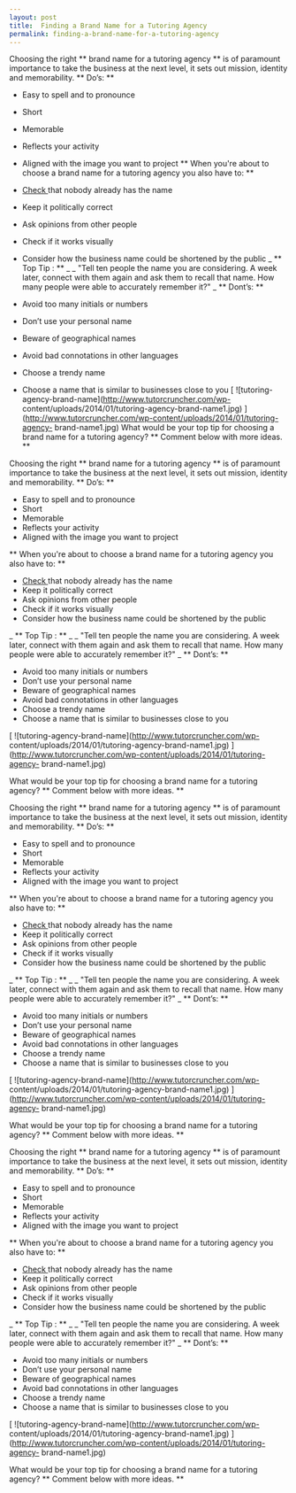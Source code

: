 ```yaml
---
layout: post
title:  Finding a Brand Name for a Tutoring Agency
permalink: finding-a-brand-name-for-a-tutoring-agency
---
```

Choosing the right ** brand name for a tutoring agency ** is of paramount
importance to take the business at the next level, it sets out mission,
identity and memorability. ** Do’s: **

  * Easy to spell and to pronounce 
  * Short 
  * Memorable 
  * Reflects your activity 
  * Aligned with the image you want to project 
** When you're about to choose a brand name for a tutoring agency you also have to: **

  * [ Check ](http://wck2.companieshouse.gov.uk//wcframe?name=accessCompanyInfo) that nobody already has the name 
  * Keep it politically correct 
  * Ask opinions from other people 
  * Check if it works visually 
  * Consider how the business name could be shortened by the public 
_ ** Top Tip : ** _ _ "Tell ten people the name you are considering. A week
later, connect with them again and ask them to recall that name. How many
people were able to accurately remember it?" _ ** Dont’s: **

  * Avoid too many initials or numbers 
  * Don’t use your personal name 
  * Beware of geographical names 
  * Avoid bad connotations in other languages 
  * Choose a trendy name 
  * Choose a name that is similar to businesses close to you 
[ ![tutoring-agency-brand-name](http://www.tutorcruncher.com/wp-
content/uploads/2014/01/tutoring-agency-brand-name1.jpg)
](http://www.tutorcruncher.com/wp-content/uploads/2014/01/tutoring-agency-
brand-name1.jpg) What would be your top tip for choosing a brand name for a
tutoring agency? ** Comment below with more ideas. **

Choosing the right ** brand name for a tutoring agency ** is of paramount
importance to take the business at the next level, it sets out mission,
identity and memorability. ** Do’s: **

  * Easy to spell and to pronounce 
  * Short 
  * Memorable 
  * Reflects your activity 
  * Aligned with the image you want to project 

** When you're about to choose a brand name for a tutoring agency you also have to: **

  * [ Check ](http://wck2.companieshouse.gov.uk//wcframe?name=accessCompanyInfo) that nobody already has the name 
  * Keep it politically correct 
  * Ask opinions from other people 
  * Check if it works visually 
  * Consider how the business name could be shortened by the public 

_ ** Top Tip : ** _ _ "Tell ten people the name you are considering. A week
later, connect with them again and ask them to recall that name. How many
people were able to accurately remember it?" _ ** Dont’s: **

  * Avoid too many initials or numbers 
  * Don’t use your personal name 
  * Beware of geographical names 
  * Avoid bad connotations in other languages 
  * Choose a trendy name 
  * Choose a name that is similar to businesses close to you 

[ ![tutoring-agency-brand-name](http://www.tutorcruncher.com/wp-
content/uploads/2014/01/tutoring-agency-brand-name1.jpg)
](http://www.tutorcruncher.com/wp-content/uploads/2014/01/tutoring-agency-
brand-name1.jpg)

What would be your top tip for choosing a brand name for a tutoring agency? **
Comment below with more ideas. **

Choosing the right ** brand name for a tutoring agency ** is of paramount
importance to take the business at the next level, it sets out mission,
identity and memorability. ** Do’s: **

  * Easy to spell and to pronounce 
  * Short 
  * Memorable 
  * Reflects your activity 
  * Aligned with the image you want to project 

** When you're about to choose a brand name for a tutoring agency you also have to: **

  * [ Check ](http://wck2.companieshouse.gov.uk//wcframe?name=accessCompanyInfo) that nobody already has the name 
  * Keep it politically correct 
  * Ask opinions from other people 
  * Check if it works visually 
  * Consider how the business name could be shortened by the public 

_ ** Top Tip : ** _ _ "Tell ten people the name you are considering. A week
later, connect with them again and ask them to recall that name. How many
people were able to accurately remember it?" _ ** Dont’s: **

  * Avoid too many initials or numbers 
  * Don’t use your personal name 
  * Beware of geographical names 
  * Avoid bad connotations in other languages 
  * Choose a trendy name 
  * Choose a name that is similar to businesses close to you 

[ ![tutoring-agency-brand-name](http://www.tutorcruncher.com/wp-
content/uploads/2014/01/tutoring-agency-brand-name1.jpg)
](http://www.tutorcruncher.com/wp-content/uploads/2014/01/tutoring-agency-
brand-name1.jpg)

What would be your top tip for choosing a brand name for a tutoring agency? **
Comment below with more ideas. **

Choosing the right ** brand name for a tutoring agency ** is of paramount
importance to take the business at the next level, it sets out mission,
identity and memorability. ** Do’s: **

  * Easy to spell and to pronounce 
  * Short 
  * Memorable 
  * Reflects your activity 
  * Aligned with the image you want to project 

** When you're about to choose a brand name for a tutoring agency you also have to: **

  * [ Check ](http://wck2.companieshouse.gov.uk//wcframe?name=accessCompanyInfo) that nobody already has the name 
  * Keep it politically correct 
  * Ask opinions from other people 
  * Check if it works visually 
  * Consider how the business name could be shortened by the public 

_ ** Top Tip : ** _ _ "Tell ten people the name you are considering. A week
later, connect with them again and ask them to recall that name. How many
people were able to accurately remember it?" _ ** Dont’s: **

  * Avoid too many initials or numbers 
  * Don’t use your personal name 
  * Beware of geographical names 
  * Avoid bad connotations in other languages 
  * Choose a trendy name 
  * Choose a name that is similar to businesses close to you 

[ ![tutoring-agency-brand-name](http://www.tutorcruncher.com/wp-
content/uploads/2014/01/tutoring-agency-brand-name1.jpg)
](http://www.tutorcruncher.com/wp-content/uploads/2014/01/tutoring-agency-
brand-name1.jpg)

What would be your top tip for choosing a brand name for a tutoring agency? **
Comment below with more ideas. **
